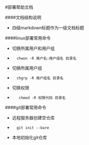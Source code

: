 #部署帮助文档

####文档结构说明
- 四级markdown标题作为一级文档标题

####linux部署常用命令
- 切换所属用户和用户组
-       chwon -R 用户名:用户组名 目录名
- 切换所属用户组 
-       chgrp -R 用户组名 目录名
- 切换权限 
-        chmod -R 权限代码 目录名

####git部署常用命令
- 远程服务器创建空仓库
-       git init --bare
- 本地初始化git仓库